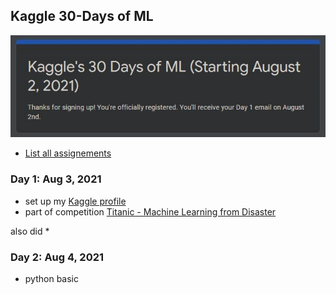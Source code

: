 ## Kaggle 30-Days of ML
![](https://github.com/EO4wellness/T-I-L/raw/main/AI-ML-NLP/Kaggle/Images/2021-07-28-registered.jpg)

* [List all assignements](https://github.com/EO4wellness/T-I-L/blob/main/AI-ML-NLP/Kaggle/daily-assingment-list.md)

### Day 1: Aug 3, 2021
* set up my [Kaggle profile](https://www.kaggle.com/magnusslg)
* part of competition [Titanic - Machine Learning from Disaster](https://www.kaggle.com/c/titanic)

also did
* 
### Day 2: Aug 4, 2021
* python basic
